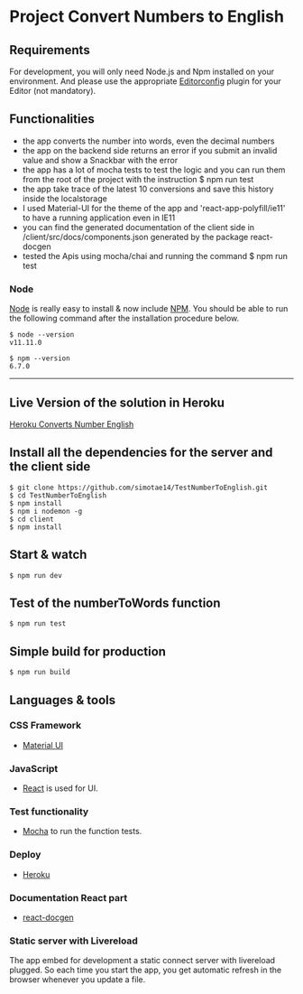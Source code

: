 # Project Convert Numbers to English

## Requirements

For development, you will only need Node.js and Npm installed on your environment.
And please use the appropriate [Editorconfig](http://editorconfig.org/) plugin for your Editor (not mandatory).

## Functionalities

- the app converts the number into words, even the decimal numbers
- the app on the backend side returns an error if you submit an invalid value and show a Snackbar with the error
- the app has a lot of mocha tests to test the logic and you can run them from the root of the project with the instruction
    $ npm run test
- the app take trace of the latest 10 conversions and save this history inside the localstorage
- I used Material-UI for the theme of the app and 'react-app-polyfill/ie11' to have a running application even in IE11
- you can find the generated documentation of the client side in /client/src/docs/components.json generated by the package react-docgen
- tested the Apis using mocha/chai and running the command
    $ npm run test

### Node

[Node](http://nodejs.org/) is really easy to install & now include [NPM](https://npmjs.org/).
You should be able to run the following command after the installation procedure
below.

    $ node --version
    v11.11.0

    $ npm --version
    6.7.0

---
## Live Version of the solution in Heroku

[Heroku Converts Number English](https://converts-number-english-tae.herokuapp.com/)


## Install all the dependencies for the server and the client side

    $ git clone https://github.com/simotae14/TestNumberToEnglish.git
    $ cd TestNumberToEnglish
    $ npm install
    $ npm i nodemon -g
    $ cd client
    $ npm install

## Start & watch

    $ npm run dev

## Test of the numberToWords function

    $ npm run test


## Simple build for production

    $ npm run build


## Languages & tools

### CSS Framework

- [Material UI](https://material-ui.com/)

### JavaScript

- [React](http://facebook.github.io/react) is used for UI.

### Test functionality

- [Mocha](https://mochajs.org/) to run the function tests.

### Deploy

- [Heroku](https://www.heroku.com/)

### Documentation React part

- [react-docgen](https://github.com/reactjs/react-docgen)

### Static server with Livereload

The app embed for development a static connect server with livereload plugged.
So each time you start the app, you get automatic refresh in the browser whenever you update a file.